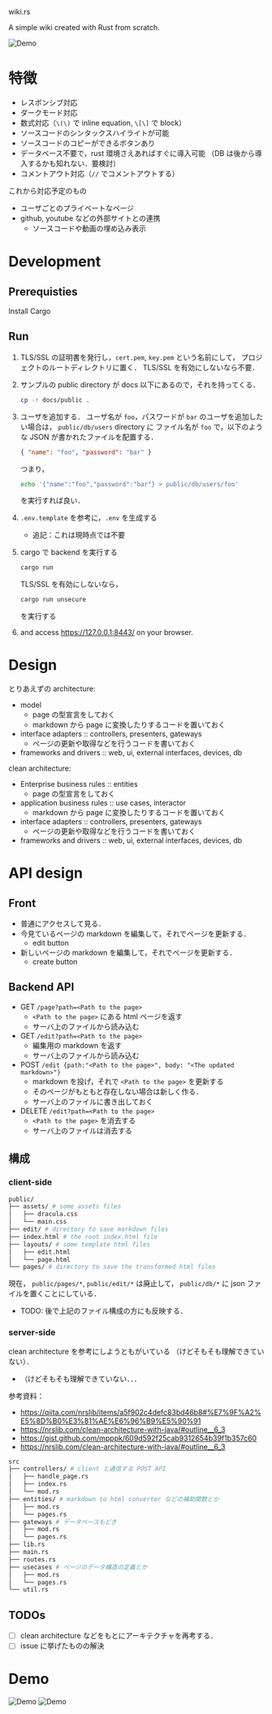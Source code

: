 wiki.rs

A simple wiki created with Rust from scratch.

![Demo](./docs/images/wiki-rs-demo.png)

# 特徴

- レスポンシブ対応
- ダークモード対応
- 数式対応（`\(\)` で inline equation, `\[\]` で block）
- ソースコードのシンタックスハイライトが可能
- ソースコードのコピーができるボタンあり
- データベース不要で，rust 環境さえあればすぐに導入可能
  （DB は後から導入するかも知れない．要検討）
- コメントアウト対応（`//` でコメントアウトする）

これから対応予定のもの

- ユーザごとのプライベートなページ
- github, youtube などの外部サイトとの連携
  - ソースコードや動画の埋め込み表示

# Development

## Prerequisties

Install Cargo

## Run

1. TLS/SSL の証明書を発行し，`cert.pem`, `key.pem` という名前にして，
   プロジェクトのルートディレクトリに置く．
   TLS/SSL を有効にしないなら不要．
1. サンプルの public directory が docs 以下にあるので，それを持ってくる．

   ```sh
   cp -r docs/public .
   ```

1. ユーザを追加する．
   ユーザ名が `foo`，パスワードが `bar` のユーザを追加したい場合は，
   `public/db/users` directory に
   ファイル名が `foo` で，以下のような JSON が書かれたファイルを配置する．

   ```json
   { "name": "foo", "password": "bar" }
   ```

   つまり，

   ```sh
   echo '{"name":"foo","password":"bar"} > public/db/users/foo'
   ```

   を実行すれば良い．

1. `.env.template` を参考に，`.env` を生成する

   - 追記：これは現時点では不要

1. cargo で backend を実行する

   ```sh
   cargo run
   ```

   TLS/SSL を有効にしないなら，

   ```sh
   cargo run unsecure
   ```

   を実行する

1. and access <https://127.0.0.1:8443/> on your browser.

# Design

とりあえずの architecture:

- model
  - page の型宣言をしておく
  - markdown から page に変換したりするコードを置いておく
- interface adapters :: controllers, presenters, gateways
  - ページの更新や取得などを行うコードを書いておく
- frameworks and drivers :: web, ui, external interfaces, devices, db

clean architecture:

- Enterprise business rules :: entities
  - page の型宣言をしておく
- application business rules :: use cases, interactor
  - markdown から page に変換したりするコードを置いておく
- interface adapters :: controllers, presenters, gateways
  - ページの更新や取得などを行うコードを書いておく
- frameworks and drivers :: web, ui, external interfaces, devices, db

# API design

## Front

- 普通にアクセスして見る．
- 今見ているページの markdown を編集して，それでページを更新する．
  - edit button
- 新しいページの markdown を編集して，それでページを更新する．
  - create button

## Backend API

- GET `/page?path=<Path to the page>`
  - `<Path to the page>` にある html ページを返す
  - サーバ上のファイルから読み込む
- GET `/edit?path=<Path to the page>`
  - 編集用の markdown を返す
  - サーバ上のファイルから読み込む
- POST `/edit {path:"<Path to the page>", body: "<The updated markdown>"}`
  - markdown を投げ，それで `<Path to the page>` を更新する
  - そのページがもともと存在しない場合は新しく作る．
  - サーバ上のファイルに書き出しておく
- DELETE `/edit?path=<Path to the page>`
  - `<Path to the page>` を消去する
  - サーバ上のファイルは消去する

## 構成

### client-side

```sh
public/
├── assets/ # some assets files
│   ├── dracula.css
│   └── main.css
├── edit/ # directory to save markdown files
├── index.html # the root index.html file
├── layouts/ # some template html files
│   ├── edit.html
│   └── page.html
└── pages/ # directory to save the transformed html files
```

現在，
`public/pages/*`, `public/edit/*` は廃止して，
`public/db/*` に json ファイルを置くことにしている．

- TODO: 後で上記のファイル構成の方にも反映する．

### server-side

clean architecture を参考にしようともがいている
（けどそもそも理解できていない）．

- （けどそもそも理解できていない．．．

参考資料：

- https://qiita.com/nrslib/items/a5f902c4defc83bd46b8#%E7%9F%A2%E5%8D%B0%E3%81%AE%E6%96%B9%E5%90%91
- https://nrslib.com/clean-architecture-with-java/#outline__6_3
- https://gist.github.com/mpppk/609d592f25cab9312654b39f1b357c60
- https://nrslib.com/clean-architecture-with-java/#outline__6_3

```sh
src
├── controllers/ # client と通信する POST API
│   ├── handle_page.rs
│   ├── index.rs
│   └── mod.rs
├── entities/ # markdown to html converter などの補助関数とか
│   ├── mod.rs
│   └── pages.rs
├── gateways # データベースもどき
│   ├── mod.rs
│   └── pages.rs
├── lib.rs
├── main.rs
├── routes.rs
├── usecases # ページのデータ構造の定義とか
│   ├── mod.rs
│   └── pages.rs
└── util.rs
```

## TODOs

- [ ] clean architecture などをもとにアーキテクチャを再考する．
- [ ] issue に挙げたものの解決

# Demo

![Demo](./docs/images/code-copy-button-demo.png)
![Demo](./docs/images/demo-diary.png)
